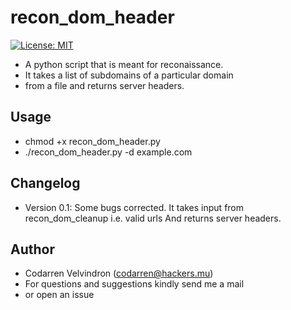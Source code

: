 # recon_dom_header
[![License: MIT](https://img.shields.io/badge/License-MIT-yellow.svg)](https://opensource.org/licenses/MIT)

* A python script that is meant for reconaissance.
* It takes a list of subdomains of a particular domain
* from a file and returns server headers.

## Usage
* chmod +x recon_dom_header.py
* ./recon_dom_header.py -d example.com

## Changelog
* Version 0.1: Some bugs corrected.
It takes input from recon_dom_cleanup i.e. valid urls
And returns server headers.

## Author
* Codarren Velvindron (codarren@hackers.mu)
* For questions and suggestions kindly send me a mail
* or open an issue
